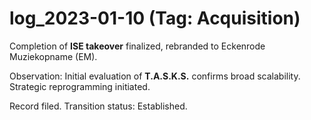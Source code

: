 # log_2023-01-10 (Tag: Acquisition)

Completion of **ISE takeover** finalized, rebranded to Eckenrode Muziekopname (EM).

Observation: Initial evaluation of **T.A.S.K.S.** confirms broad scalability. Strategic reprogramming initiated.

Record filed. Transition status: Established.

